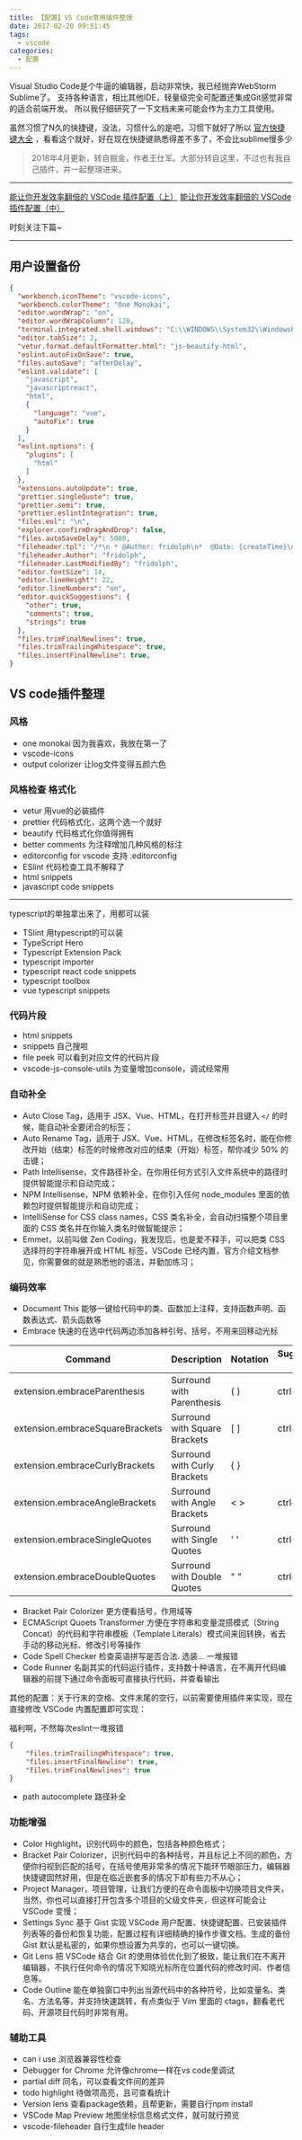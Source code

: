 ```yaml
---
title: 【配置】VS Code常用插件整理
date: 2017-02-20 09:51:45
tags:
  - vscode
categories:
  - 配置
---
```


Visual Studio Code是个牛逼的编辑器，启动非常快，我已经抛弃WebStorm Sublime了。
支持各种语言，相比其他IDE，轻量级完全可配置还集成Git感觉非常的适合前端开发。 所以我仔细研究了一下文档未来可能会作为主力工具使用。

虽然习惯了N久的快捷键，没法，习惯什么的是吧，习惯下就好了所以 [官方快捷键大全](https://code.visualstudio.com/docs/customization/keybindings) ，看看这个就好，好在现在快捷键熟悉得差不多了，不会比sublime慢多少

<!-- more -->

> 2018年4月更新，转自掘金，作者王仕军。大部分转自这里，不过也有我自己插件，并一起整理进来。

---

[能让你开发效率翻倍的 VSCode 插件配置（上）](https://juejin.im/post/5a08d1d6f265da430f31950e)
[能让你开发效率翻倍的 VSCode 插件配置（中）](https://juejin.im/post/5ad13d8a6fb9a028ce7c0721)

时刻关注下篇~

---

## 用户设置备份

```json
{
  "workbench.iconTheme": "vscode-icons",
  "workbench.colorTheme": "One Monokai",
  "editor.wordWrap": "on",
  "editor.wordWrapColumn": 120,
  "terminal.integrated.shell.windows": "C:\\WINDOWS\\System32\\WindowsPowerShell\\v1.0\\powershell.exe",
  "editor.tabSize": 2,
  "vetur.format.defaultFormatter.html": "js-beautify-html",
  "eslint.autoFixOnSave": true,
  "files.autoSave": "afterDelay",
  "eslint.validate": [
    "javascript",
    "javascriptreact",
    "html",
    {
      "language": "vue",
      "autoFix": true
    }
  ],
  "eslint.options": {
    "plugins": [
      "html"
    ]
  },
  "extensions.autoUpdate": true,
  "prettier.singleQuote": true,
  "prettier.semi": true,
  "prettier.eslintIntegration": true,
  "files.eol": "\n",
  "explorer.confirmDragAndDrop": false,
  "files.autoSaveDelay": 5000,
  "fileheader.tpl": "/*\n * @Author: fridolph\n*  @Date: {createTime}\n * @Last Modified by: fridolph\n*  @Last Modified time: {updateTime}\n */\n",
  "fileheader.Author": "fridolph",
  "fileheader.LastModifiedBy": "fridolph",
  "editor.fontSize": 14,
  "editor.lineHeight": 22,
  "editor.lineNumbers": "on",
  "editor.quickSuggestions": {
    "other": true,
    "comments": true,
    "strings": true
  },
  "files.trimFinalNewlines": true,
  "files.trimTrailingWhitespace": true,
  "files.insertFinalNewline": true,
}
```

## VS code插件整理

### 风格

* one monokai 因为我喜欢，我放在第一了
* vscode-icons
* output colorizer 让log文件变得五颜六色


### 风格检查 格式化

* vetur 用vue的必装插件
* prettier 代码格式化，这两个选一个就好
* beautify 代码格式化你值得拥有
* better comments 为注释增加几种风格的标注
* editorconfig for vscode 支持 .editorconfig
* ESlint 代码检查工具不解释了
* html snippets
* javascript code snippets

---

typescript的单独拿出来了，用都可以装

* TSlint 用typescript的可以装
* TypeScript Hero
* Typescript Extension Pack
* typescript importer
* typescript react code snippets
* typescript toolbox
* vue typescript snippets

### 代码片段

* html snippets
* snippets 自己搜啦
* file peek 可以看到对应文件的代码片段
* vscode-js-console-utils 为变量增加console，调试经常用

### 自动补全

* Auto Close Tag，适用于 JSX、Vue、HTML，在打开标签并且键入 `</` 的时候，能自动补全要闭合的标签；
* Auto Rename Tag，适用于 JSX、Vue、HTML，在修改标签名时，能在你修改开始（结束）标签的时候修改对应的结束（开始）标签，帮你减少 50% 的击键；
* Path Intellisense，文件路径补全，在你用任何方式引入文件系统中的路径时提供智能提示和自动完成；
* NPM Intellisense，NPM 依赖补全，在你引入任何 node_modules 里面的依赖包时提供智能提示和自动完成；
* IntelliSense for CSS class names，CSS 类名补全，会自动扫描整个项目里面的 CSS 类名并在你输入类名时做智能提示；
* Emmet，以前叫做 Zen Coding，我发现后，也是爱不释手，可以把类 CSS 选择符的字符串展开成 HTML 标签，VSCode 已经内置，官方介绍文档参见，你需要做的就是熟悉他的语法，并勤加练习；

### 编码效率

* Document This 能够一键给代码中的类、函数加上注释，支持函数声明、函数表达式、箭头函数等
* Embrace 快速的在选中代码两边添加各种引号、括号，不用来回移动光标

|Command|Description|Notation|Suggested Key|
|-------|-----------|--------|-------------|
|extension.embraceParenthesis|Surround with Parenthesis|( )|ctrl+k,e|
|extension.embraceSquareBrackets|	Surround with Square Brackets|	[ ]	|ctrl+k,s	|
|extension.embraceCurlyBrackets|	Surround with Curly Brackets|	{ }	||ctrl+k,l	|
|extension.embraceAngleBrackets|	Surround with Angle Brackets|	< >	|ctrl+k,a	|
|extension.embraceSingleQuotes|	Surround with Single Quotes|	' '	|ctrl+k,q	|
|extension.embraceDoubleQuotes|	Surround with Double Quotes|	" "	|ctrl+k,o|

* Bracket Pair Colorizer 更方便看括号，作用域等
* ECMAScript Quoets Transformer 方便在字符串和变量混搭模式（String Concat）的代码和字符串模板（Template Literals）模式间来回转换，省去手动的移动光标、修改引号等操作
* Code Spell Checker 检查英语拼写是否合法. 选装… 一堆报错
* Code Runner 名副其实的代码运行插件，支持数十种语言，在不离开代码编辑器的前提下通过命令面板可直接执行代码，并查看输出

其他的配置：关于行末的空格、文件末尾的空行，以前需要使用插件来实现，现在直接修改 VSCode 内置配置即可实现：

福利啊，不然每次eslint一堆报错

```json
{
    "files.trimTrailingWhitespace": true,
    "files.insertFinalNewline": true,
    "files.trimFinalNewlines": true
}
```

* path autocomplete 路径补全


### 功能增强

* Color Highlight，识别代码中的颜色，包括各种颜色格式；
* Bracket Pair Colorizer，识别代码中的各种括号，并且标记上不同的颜色，方便你扫视到匹配的括号，在括号使用非常多的情况下能环节眼部压力，编辑器快捷键固然好用，但是在临近嵌套多的情况下却有些力不从心；
* Project Manager，项目管理，让我们方便的在命令面板中切换项目文件夹，当然，你也可以直接打开包含多个项目的父级文件夹，但这样可能会让 VSCode 变慢；
* Settings Sync 基于 Gist 实现 VSCode 用户配置、快捷键配置、已安装插件列表等的备份和恢复功能，配置过程有详细精确的操作步骤文档。生成的备份 Gist 默认是私密的，如果你想设置为共享的，也可以一键切换。
* Git Lens 把 VSCode 结合 Git 的使用体验优化到了极致，能让我们在不离开编辑器，不执行任何命令的情况下知晓光标所在位置代码的修改时间、作者信息等。
* Code Outline 能在单独窗口中列出当源代码中的各种符号，比如变量名、类名、方法名等，并支持快速跳转，有点类似于 Vim 里面的 ctags，翻看老代码、开源项目代码时非常有用。

### 辅助工具

* can i use 浏览器兼容性检查
* Debugger for Chrome 允许像chrome一样在vs code里调试
* partial diff 同名，可以查看文件间的差异
* todo highlight 待做项高亮，且可查看统计
* Version lens 查看package依赖，且帮更新，需要自行npm install
* VSCode Map Preview 地图坐标信息格式文件，就可就行预览
* vscode-fileheader 自行生成file header
